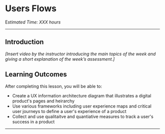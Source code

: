 # Users Flows

E*stimated Time: XXX hours*

---

## Introduction

*[Insert video by the instructor introducing the main topics of the week and giving a short explanation of the week’s assessment.]*


## **Learning Outcomes**

After completing this lesson, you will be able to:

- Create a UX information architecture diagram that illustrates a digital product's pages and heirarchy
- Use various frameworks including user experience maps and critical user journeys to define a user's experience of a product
- Collect and use qualitaitve and quantiative measures to track a user's success in a product




---
